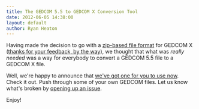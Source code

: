 ```yaml
---
title: The GEDCOM 5.5 to GEDCOM X Conversion Tool
date: 2012-06-05 14:38:00
layout: default
author: Ryan Heaton
---
```


Having made the decision to go with a [zip-based file format](https://github.com/FamilySearch/gedcomx/blob/master/specifications/file-format-specification.md)
for GEDCOM X ([thanks for your feedback, by the way](http://familysearch.github.com/gedcomx//2012/06/05/thanks-for-feedback.html)),
we thought that what was _really needed_ was a way for everybody to convert a GEDCOM 5.5 file
to a GEDCOM X file.

Well, we're happy to announce that [we've got one for you to use now](https://github.com/FamilySearch/gedcom5-conversion).
Check it out. Push through some of your own GEDCOM files. Let us know what's
broken by [opening up an issue](https://github.com/FamilySearch/gedcom5-conversion/issues).

Enjoy!
